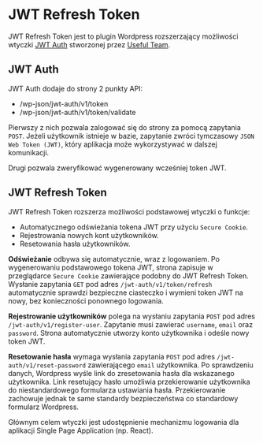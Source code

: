 # JWT Refresh Token
JWT Refresh Token jest to plugin Wordpress rozszerzający możliwości wtyczki [JWT Auth](https://wordpress.org/plugins/jwt-auth/) stworzonej przez [Useful Team](https://usefulteam.com/).

## JWT Auth
JWT Auth dodaje do strony 2 punkty API:
* /wp-json/jwt-auth/v1/token
* /wp-json/jwt-auth/v1/token/validate

Pierwszy z nich pozwala zalogować się do strony za pomocą zapytania `POST`. Jeżeli użytkownik istnieje w bazie, zapytanie zwróci tymczasowy `JSON Web Token (JWT)`, który aplikacja może wykorzystywać w dalszej komunikacji.

Drugi pozwala zweryfikować wygenerowany wcześniej token JWT.

## JWT Refresh Token
JWT Refresh Token rozszerza możliwości podstawowej wtyczki o funkcje:
* Automatycznego odświeżania tokena JWT przy użyciu `Secure Cookie`.
* Rejestrowania nowych kont użytkowników.
* Resetowania hasła użytkowników.

**Odświeżanie** odbywa się automatycznie, wraz z logowaniem. Po wygenerowaniu podstawowego tokena JWT, strona zapisuje w przeglądarce `Secure Cookie` zawierające podobny do JWT Refresh Token. Wysłanie zapytania `GET` pod adres `/jwt-auth/v1/token/refresh` automatycznie sprawdzi bezpieczne ciasteczko i wymieni token JWT na nowy, bez konieczności ponownego logowania.

**Rejestrowanie użytkowników** polega na wysłaniu zapytania `POST` pod adres `/jwt-auth/v1/register-user`. Zapytanie musi zawierać `username`, `email` oraz `password`. Strona automatycznie utworzy konto użytkownika i odeśle nowy token JWT.

**Resetowanie hasła** wymaga wysłania zapytania `POST` pod adres `/jwt-auth/v1/reset-password` zawierającego `email` użytkownika. Po sprawdzeniu danych, Wordpress wyśle link do zresetowania hasła dla wskazanego użytkownika. Link resetujący hasło umożliwia przekierowanie użytkownika do niestandardowego formularza ustawiania hasła. Przekierowanie zachowuje jednak te same standardy bezpieczeństwa co standardowy formularz Wordpress.

Głównym celem wtyczki jest udostępnienie mechanizmu logowania dla aplikacji Single Page Application (np. React).
